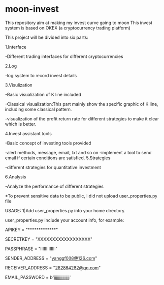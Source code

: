 # moon-invest
This repository aim at making my invest curve going to moon
This invest system is based on OKEX (a cryptocurrency trading platform)

This project will be divided into six parts:

1.Interface

-Different trading interfaces for different cryptocurrencies

2.Log

-log system to record invest details

3.Visulization

-Basic visualization of K line included

-Classical visualization:This part mainly show the specific graphic of K line, including some classical pattern.

-visualization of the profit return rate for different strategies to make it clear which is better.

4.Invest assistant tools

-Basic concept of investing tools provided

-alert methods, message, email, txt and so on
	-implement a tool to send email if certain conditions are satisfied. 
5.Strategies

-different strategies for quantitative investment

6.Analysis

-Analyze the performance of different strategies


*To prevent sensitive data to be public, I did not 
upload user_properties.py file

USAGE:
1)Add user_properties.py into your home directory.

user_properties.py include your account info, for example:

APIKEY = "*************"

SECRETKEY = "XXXXXXXXXXXXXXXXXX"

PASSPHRASE = "IIIIIIIIIIIII"

SENDER_ADDRESS = "yanggf008@126.com"

RECEIVER_ADDRESS = "282864282@qq.com"

EMAIL_PASSWORD = b'jjjjjjjjjjjjjjj'

